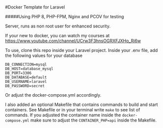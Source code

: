 
#Docker Template for Laravel

#####Using PHP 8, PHP-FPM, Nginx and PCOV for testing

Server, runs as non root user for enhanced security.

If your new to docker, you can watch my courses at https://www.youtube.com/channel/UCrw3F3hnsOGRXFJXHo_Ri6w

To use, clone this repo inside your Laravel project.
Inside your .env file, add the following values for your database
````
DB_CONNECTION=mysql
DB_HOST=database_mysql
DB_PORT=3306
DB_DATABASE=default
DB_USERNAME=laravel
DB_PASSWORD=secret
````
Or adjust the docker-compose.yml accordingly.

I also added an optional Makefile that contains commands to build and start containers. See Makefile or in your terminal write `make` to see list of commands. If you adjusted the container name inside the `docker-compose.yml` make sure to adjust the `CONTAINER_PHP=api` inside the Makefile.
